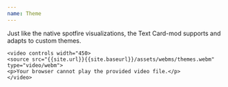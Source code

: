 ```yaml
---
name: Theme
---
```

Just like the native spotfire visualizations, the Text Card-mod supports and adapts to custom themes.

    <video controls width="450>
    <source src="{{site.url}}{{site.baseurl}}/assets/webms/themes.webm" type="video/webm">
    <p>Your browser cannot play the provided video file.</p>
    </video>
